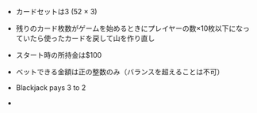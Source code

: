 - カードセットは3 (52 × 3)

- 残りのカード枚数がゲームを始めるときにプレイヤーの数×10枚以下になっていたら使ったカードを戻して山を作り直し

- スタート時の所持金は$100

- ベットできる金額は正の整数のみ（バランスを超えることは不可）

- Blackjack pays 3 to 2

- 